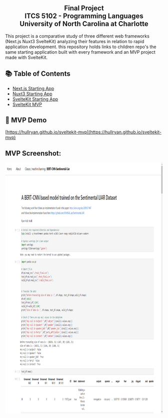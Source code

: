 <h2 align="center" id="title">Final Project <br/> ITCS 5102 - Programming Languages <br/> University of North Carolina at Charlotte</h2>

<p id="description">This project is a comparative study of three different web frameworks (Next.js Nuxt3 SvelteKit) analyzing their features in relation to rapid application development. this repository holds links to children repo's the same starting application built with every framework and an MVP project made with SvelteKit.</p>

<h2>📚 Table of Contents</h2>

- [Next.js Starting App](./Comparisons/Next.js/nextjs-starting-app/)
- [Nuxt3 Starting App](./Comparisons/Nuxt3/nuxt3-starting-app/)
- [SvelteKit Starting App](./Comparisons/SvelteKit/sveltekit-starting-app/)
- [SvelteKit MVP](./MVP/)

<h2>🚀 MVP Demo</h2>

[https://hullryan.github.io/sveltekit-mvp](https://hullryan.github.io/sveltekit-mvp)

<h2>MVP Screenshot:</h2>

<img src="https://github.com/HullRyan/sveltekit-mvp/blob/main/screenshots/notebook.png" alt="project-screenshot" width="800" height="800/">

